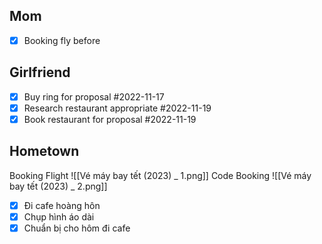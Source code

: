 ## Mom 
- [x] Booking fly before


## Girlfriend
- [x] Buy ring for proposal #2022-11-17
- [x] Research restaurant appropriate #2022-11-19
- [x] Book restaurant for proposal #2022-11-19

## Hometown
Booking Flight
![[Vé máy bay tết (2023) _ 1.png]]
Code Booking
![[Vé máy bay tết (2023) _ 2.png]]


- [x] Đi cafe hoàng hôn
- [x] Chụp hình áo dài
- [x] Chuẩn bị cho hôm đi cafe
